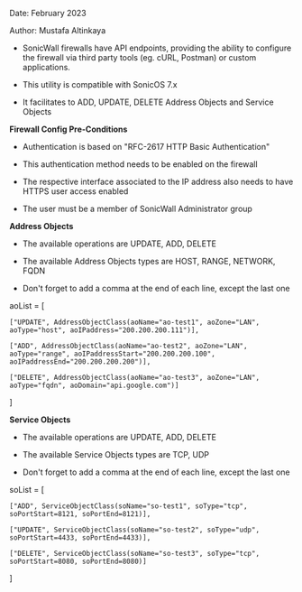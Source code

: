 Date: February 2023

Author: Mustafa Altinkaya

- SonicWall firewalls have API endpoints, providing the ability to configure the firewall via third party tools (eg. cURL, Postman) or custom applications.

- This utility is compatible with SonicOS 7.x 

- It facilitates to ADD, UPDATE, DELETE Address Objects and Service Objects

**Firewall Config Pre-Conditions**
- Authentication is based on "RFC-2617 HTTP Basic Authentication"

- This authentication method needs to be enabled on the firewall

- The respective interface associated to the IP address also needs to have HTTPS user access enabled

- The user must be a member of SonicWall Administrator group

**Address Objects**

- The available operations are UPDATE, ADD, DELETE

- The available Address Objects types are HOST, RANGE, NETWORK, FQDN

- Don't forget to add a comma at the end of each line, except the last one

aoList = [

    ["UPDATE", AddressObjectClass(aoName="ao-test1", aoZone="LAN", aoType="host", aoIPaddress="200.200.200.111")],
    
    ["ADD", AddressObjectClass(aoName="ao-test2", aoZone="LAN", aoType="range", aoIPaddressStart="200.200.200.100", aoIPaddressEnd="200.200.200.200")],
    
    ["DELETE", AddressObjectClass(aoName="ao-test3", aoZone="LAN", aoType="fqdn", aoDomain="api.google.com")]
    
]

**Service Objects**

- The available operations are UPDATE, ADD, DELETE

- The available Service Objects types are TCP, UDP

- Don't forget to add a comma at the end of each line, except the last one

soList = [

    ["ADD", ServiceObjectClass(soName="so-test1", soType="tcp", soPortStart=8121, soPortEnd=8121)],
    
    ["UPDATE", ServiceObjectClass(soName="so-test2", soType="udp", soPortStart=4433, soPortEnd=4433)],
    
    ["DELETE", ServiceObjectClass(soName="so-test3", soType="tcp", soPortStart=8080, soPortEnd=8080)]
    
]
